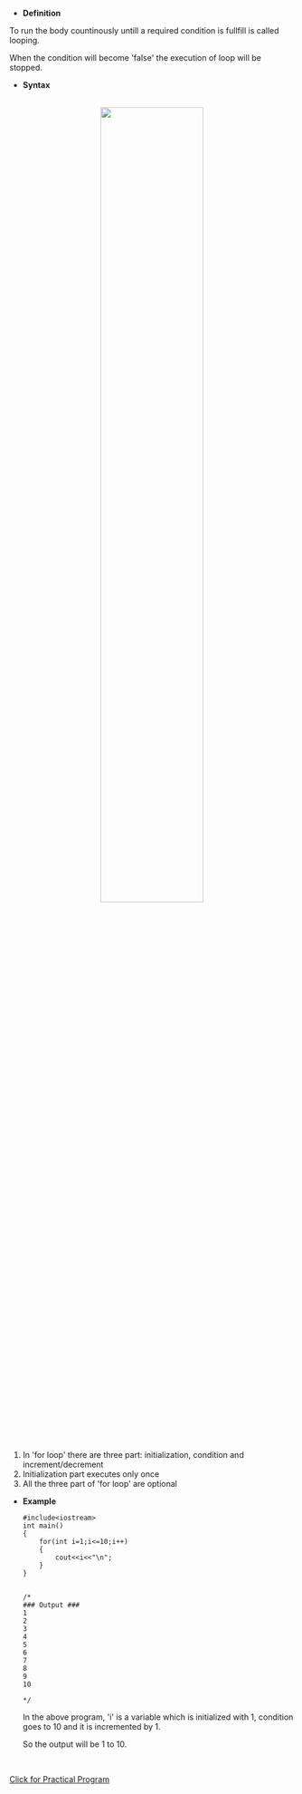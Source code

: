 - **Definition**

To run the body countinously untill a required condition is fullfill is called looping.

When the condition will become 'false' the execution of loop will be stopped.

- **Syntax**

<br>
<div align="center">
<img src="../imgs/C%2B%2B/img24.jpg" height="60%" width="60%">
</div>
<br>


1. In 'for loop' there are three part: initialization, condition and increment/decrement
2. Initialization part executes only once
3. All the three part of 'for loop' are optional 


- **Example**

    ```
    #include<iostream>
    int main()
    {
        for(int i=1;i<=10;i++)
        {
            cout<<i<<"\n";
        }
    }


    /*
    ### Output ###
    1
    2
    3
    4
    5
    6
    7
    8
    9
    10

    */
    ```

    In the above program, 'i' is a variable which is initialized with 1, condition goes to 10 and it is incremented by 1.

    So the output will be 1 to 10.


<br>

<a href="##">Click for Practical Program</a>
